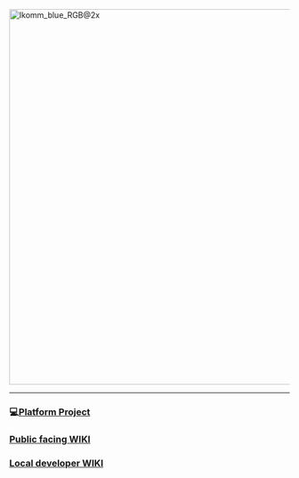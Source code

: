 <img width="675" alt="Ikomm_blue_RGB@2x" src="https://user-images.githubusercontent.com/92924854/143099475-62069a53-0baf-4dd2-8deb-ee121481933c.png">
<hr/>

### :computer:[Platform Project](https://github.com/orgs/IkommAS/projects/4/views/5)


### [Public facing WIKI](https://ikommas.github.io/wiki/)
### [Local developer WIKI](https://github.com/IkommAS/wiki/wiki)


